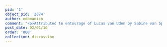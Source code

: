 ```yaml
---
pid: '1'
object_pid: '2874'
author: edomanico
comment: "<p>Attributed to entourage of Lucas van Uden by Sabine van Sprang in 2003</p>\n"
post_date: 02/01/16
order: '000'
collection: discussion
---
```

